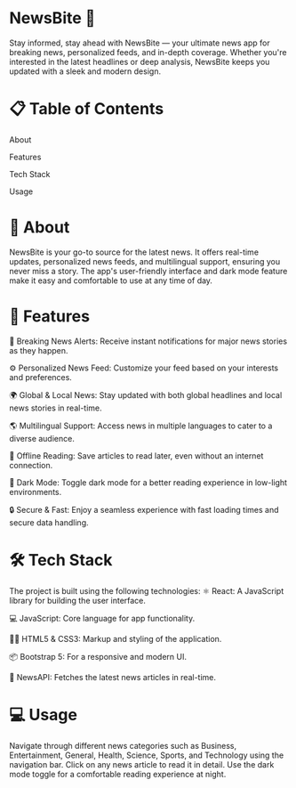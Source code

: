 # NewsBite 📰

Stay informed, stay ahead with NewsBite — your ultimate news app for breaking news, personalized feeds, and in-depth coverage. Whether you're interested in the latest headlines or deep analysis, NewsBite keeps you updated with a sleek and modern design.


# 📋 Table of Contents
  About
  
  Features
  
  Tech Stack
  
  Usage


# 📖 About
NewsBite is your go-to source for the latest news. It offers real-time updates, personalized news feeds, and multilingual support, ensuring you never miss a story. The app's user-friendly interface and dark mode feature make it easy and comfortable to use at any time of day.


# 🚀 Features

📰 Breaking News Alerts: Receive instant notifications for major news stories as they happen.

⚙️ Personalized News Feed: Customize your feed based on your interests and preferences.

🌍 Global & Local News: Stay updated with both global headlines and local news stories in real-time.

🌎 Multilingual Support: Access news in multiple languages to cater to a diverse audience.

📴 Offline Reading: Save articles to read later, even without an internet connection.

🌙 Dark Mode: Toggle dark mode for a better reading experience in low-light environments.

🔒 Secure & Fast: Enjoy a seamless experience with fast loading times and secure data handling.


# 🛠️ Tech Stack
  The project is built using the following technologies:
⚛️ React: A JavaScript library for building the user interface.

💻 JavaScript: Core language for app functionality.

🧑‍💻 HTML5 & CSS3: Markup and styling of the application.

📦 Bootstrap 5: For a responsive and modern UI.

📰 NewsAPI: Fetches the latest news articles in real-time.


# 💻 Usage
Navigate through different news categories such as Business, Entertainment, General, Health, Science, Sports, and Technology using the navigation bar.
Click on any news article to read it in detail.
Use the dark mode toggle for a comfortable reading experience at night.
